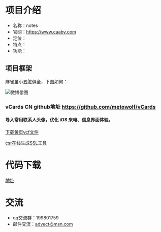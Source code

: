 # 项目介绍
* 名称：notes
* 官网：https://www.caaby.com
* 定位：
* 特点：
* 功能：

## 项目框架


麻雀虽小五脏俱全，下图如何：
     
![微博偷图](https://ss2.bdstatic.com/70cFvnSh_Q1YnxGkpoWK1HF6hhy/it/u=1396333094,1484407980&fm=26&gp=0.jpg)

### vCards CN github地址 https://github.com/metowolf/vCards
#### 导入常用联系人头像，优化 iOS 来电、信息界面体验。
[下载黄页vcf文件](https://github.com/metowolf/vCards/releases/latest/download/archive.zip)

[csr在线生成SSL工具](https://myssl.com/csr_create.html)

# 代码下载
[地址](https://github.com/Caaby/Notes.git)

# 交流

* qq交流群：199801759
* 邮件交流：advect@msn.com
